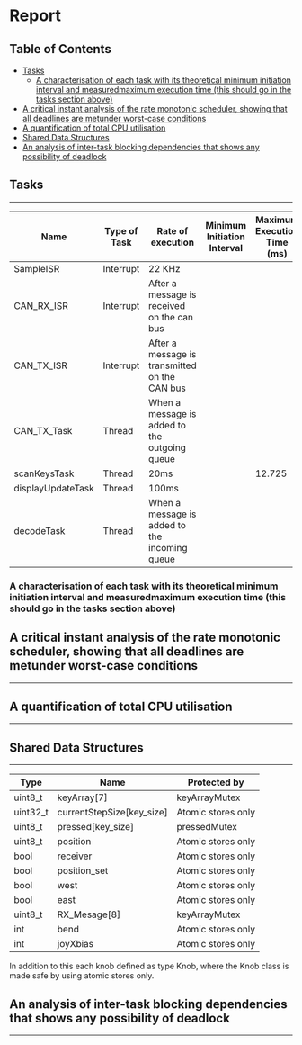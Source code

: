 # Report

## Table of Contents <!-- omit from toc -->
- [Tasks](#tasks)
  - [A characterisation of each task with its theoretical minimum initiation interval and measuredmaximum execution time (this should go in the tasks section above)](#a-characterisation-of-each-task-with-its-theoretical-minimum-initiation-interval-and-measuredmaximum-execution-time-this-should-go-in-the-tasks-section-above)
- [A critical instant analysis of the rate monotonic scheduler, showing that all deadlines are metunder worst-case conditions](#a-critical-instant-analysis-of-the-rate-monotonic-scheduler-showing-that-all-deadlines-are-metunder-worst-case-conditions)
- [A quantification of total CPU utilisation](#a-quantification-of-total-cpu-utilisation)
- [Shared Data Structures](#shared-data-structures)
- [An analysis of inter-task blocking dependencies that shows any possibility of deadlock](#an-analysis-of-inter-task-blocking-dependencies-that-shows-any-possibility-of-deadlock)

## Tasks
___

| Name              | Type of Task | Rate of execution                             | Minimum Initiation Interval  | Maximum Execution Time (ms) |
|-------------------|--------------|-----------------------------------------------|------------------------------|-----------------------------|
| SampleISR         | Interrupt    | 22 KHz                                        |                              |                             |
| CAN_RX_ISR        | Interrupt    | After a message is received on the can bus    |                              |                             |
| CAN_TX_ISR        | Interrupt    | After a message is transmitted on the CAN bus |                              |                             |
| CAN_TX_Task       | Thread       | When a message is added to the outgoing queue |                              |                             |
| scanKeysTask      | Thread       | 20ms                                          |                              | 12.725                      |
| displayUpdateTask | Thread       | 100ms                                         |                              |                             |
| decodeTask        | Thread       | When a message is added to the incoming queue |                              |                             |

### A characterisation of each task with its theoretical minimum initiation interval and measuredmaximum execution time (this should go in the tasks section above)



## A critical instant analysis of the rate monotonic scheduler, showing that all deadlines are metunder worst-case conditions
___

## A quantification of total CPU utilisation
___


## Shared Data Structures
___

| Type     | Name                      | Protected by       |
|----------|---------------------------|--------------------|
| uint8_t  | keyArray[7]               | keyArrayMutex      |
| uint32_t | currentStepSize[key_size] | Atomic stores only |
| uint8_t  | pressed[key_size]         | pressedMutex       |
| uint8_t  | position                  | Atomic stores only |
| bool     | receiver                  | Atomic stores only |
| bool     | position_set              | Atomic stores only |
| bool     | west                      | Atomic stores only |
| bool     | east                      | Atomic stores only |
| uint8_t  | RX_Mesage[8]              | keyArrayMutex      |
| int      | bend                      | Atomic stores only |
| int      | joyXbias                  | Atomic stores only |

In addition to this each knob defined as type Knob, where the Knob class is made safe by using atomic stores only.

## An analysis of inter-task blocking dependencies that shows any possibility of deadlock
___

